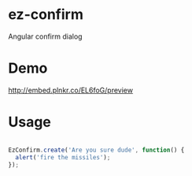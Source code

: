 ez-confirm
==========

Angular confirm dialog

Demo
====

http://embed.plnkr.co/EL6foG/preview


Usage
=====

```js

EzConfirm.create('Are you sure dude', function() {
  alert('fire the missiles');
});
```
